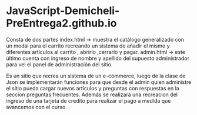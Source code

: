 # JavaScript-Demicheli-PreEntrega2.github.io
Consta de dos partes
index.html -> muestra el catálogo generalizado con un modal para el carrito recreando un sistema de añadir el mismo y diferentes artículos al carrito , abrirlo ,cerrarlo y pagar.
admin.html -> este último cuenta con ingreso de nombre y apellido del supuesto administrador para vel el panel de administración del sitio.

Es un sitio que recrea un sistema de un e-commerce, luego de la clase de Json se implementarán funciones para que desde el admin quien 
administre el sitio pueda cargar nuevos artículos y preguntas con respuestas en la seccion preguntas frecuentes.
Además se realizará una recreacion del ingreso de una tarjeta de credito para realizar el pago a medida que avancemos con el curso.
